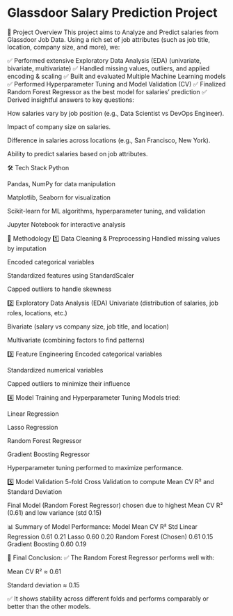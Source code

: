 # Glassdoor Salary Prediction Project
📁 Project Overview
This project aims to Analyze and Predict salaries from Glassdoor Job Data.
Using a rich set of job attributes (such as job title, location, company size, and more), we:

✅ Performed extensive Exploratory Data Analysis (EDA) (univariate, bivariate, multivariate)
✅ Handled missing values, outliers, and applied encoding & scaling
✅ Built and evaluated Multiple Machine Learning models
✅ Performed Hyperparameter Tuning and Model Validation (CV)
✅ Finalized Random Forest Regressor as the best model for salaries’ prediction
✅ Derived insightful answers to key questions:

How salaries vary by job position (e.g., Data Scientist vs DevOps Engineer).

Impact of company size on salaries.

Difference in salaries across locations (e.g., San Francisco, New York).

Ability to predict salaries based on job attributes.

🛠 Tech Stack
Python

Pandas, NumPy for data manipulation

Matplotlib, Seaborn for visualization

Scikit-learn for ML algorithms, hyperparameter tuning, and validation

Jupyter Notebook for interactive analysis

🔹 Methodology
1️⃣ Data Cleaning & Preprocessing
Handled missing values by imputation

Encoded categorical variables

Standardized features using StandardScaler

Capped outliers to handle skewness

2️⃣ Exploratory Data Analysis (EDA)
Univariate (distribution of salaries, job roles, locations, etc.)

Bivariate (salary vs company size, job title, and location)

Multivariate (combining factors to find patterns)

3️⃣ Feature Engineering
Encoded categorical variables

Standardized numerical variables

Capped outliers to minimize their influence

4️⃣ Model Training and Hyperparameter Tuning
Models tried:

Linear Regression

Lasso Regression

Random Forest Regressor

Gradient Boosting Regressor

Hyperparameter tuning performed to maximize performance.

5️⃣ Model Validation
5-fold Cross Validation to compute Mean CV R² and Standard Deviation

Final Model (Random Forest Regressor) chosen due to highest Mean CV R² (0.61) and low variance (std 0.15)

📊 Summary of Model Performance:
Model	Mean CV R²	Std
Linear Regression	0.61	0.21
Lasso	0.60	0.20
Random Forest (Chosen)	0.61	0.15
Gradient Boosting	0.60	0.19

🔹 Final Conclusion:
✅ The Random Forest Regressor performs well with:

Mean CV R² ≈ 0.61

Standard deviation ≈ 0.15

✅ It shows stability across different folds and performs comparably or better than the other models.
